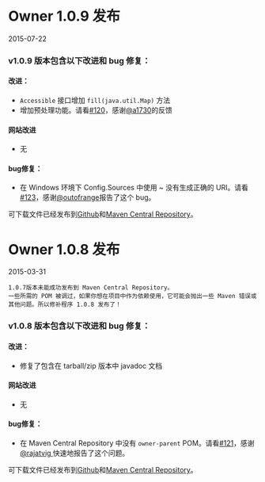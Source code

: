   
# Owner 1.0.9 发布
2015-07-22
### v1.0.9 版本包含以下改进和 bug 修复：
#### 改进：
* `Accessible` 接口增加 `fill(java.util.Map)` 方法
* 增加预处理功能。请看[#120](https://github.com/lviggiano/owner/issues/120)，感谢[@a1730](https://github.com/skarnet/s6)的反馈
  
#### 网站改进
* 无  
  
#### bug修复：
* 在 Windows 环境下 Config.Sources 中使用 ~ 没有生成正确的 URI。请看[#123](https://github.com/lviggiano/owner/issues/123)，感谢[@outofrange](https://github.com/lviggiano/owner/issues/123)报告了这个 bug。  
  
可下载文件已经发布到[Github](https://github.com/lviggiano/owner/releases/tag/owner-parent-1.0.9)和[Maven Central Repository](http://repo1.maven.org/maven2/org/aeonbits/owner/owner-assembly/1.0.9/)。
  
# Owner 1.0.8 发布  
2015-03-31  
```
1.0.7版本未能成功发布到 Maven Central Repository。
一些所需的 POM 被调过，如果你想在项目中作为依赖使用，它可能会抛出一些 Maven 错误或其他问题。所以修补程序 1.0.8 发布了！
```  
### v1.0.8 版本包含以下改进和 bug 修复：  
#### 改进：
* 修复了包含在 tarball/zip 版本中 javadoc 文档
  
#### 网站改进
* 无  
  
#### bug修复：
* 在 Maven Central Repository 中没有 `owner-parent` POM。请看[#121](https://github.com/lviggiano/owner/issues/121)，感谢[@rajatvig ](https://github.com/rajatvig)快速地报告了这个问题。
  
可下载文件已经发布到[Github](https://github.com/lviggiano/owner/releases/tag/owner-parent-1.0.9)和[Maven Central Repository](http://repo1.maven.org/maven2/org/aeonbits/owner/owner-assembly/1.0.9/)。  

  
